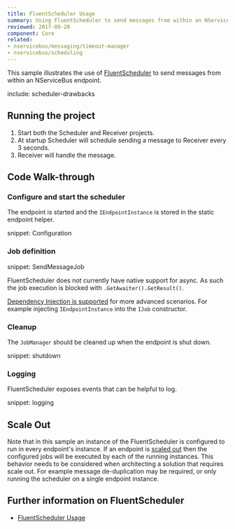 ```yaml
---
title: FluentScheduler Usage
summary: Using FluentScheduler to send messages from within an NServiceBus endpoint.
reviewed: 2017-09-20
component: Core
related:
- nservicebus/messaging/timeout-manager
- nservicebus/scheduling
---
```


This sample illustrates the use of [FluentScheduler](https://github.com/fluentscheduler/FluentScheduler) to send messages from within an NServiceBus endpoint.


include: scheduler-drawbacks


## Running the project

 1. Start both the Scheduler and Receiver projects.
 1. At startup Scheduler will schedule sending a message to Receiver every 3 seconds.
 1. Receiver will handle the message.


## Code Walk-through


### Configure and start the scheduler

The endpoint is started and the `IEndpointInstance` is stored in the static endpoint helper.

snippet: Configuration


### Job definition

snippet: SendMessageJob

FluentScheduler does not currently have native support for async. As such the job execution is blocked with `.GetAwaiter().GetResult()`.

[Dependency Injection is supported](https://github.com/fluentscheduler/FluentScheduler#dependency-injection) for more advanced scenarios. For example injecting `IEndpointInstance` into the `IJob` constructor.


### Cleanup

The `JobManager` should be cleaned up when the endpoint is shut down.

snippet: shutdown


### Logging

FluentScheduler exposes events that can be helpful to log.

snippet: logging


## Scale Out

Note that in this sample an instance of the FluentScheduler is configured to run in every endpoint's instance. If an endpoint is [scaled out](/transports/scale-out.md) then the configured jobs will be executed by each of the running instances. This behavior needs to be considered when architecting a solution that requires scale out. For example message de-duplication may be required, or only running the scheduler on a single endpoint instance.


## Further information on FluentScheduler

 * [FluentScheduler Usage](https://github.com/fluentscheduler/FluentScheduler#usage)